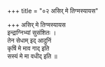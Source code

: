 +++
title = "०२ असिर् मे तिग्मस्यायस"

+++
असिर् मे तिग्मस्यायस  
इन्द्राग्निभ्यां सुसंशितः ।  
तेन सेधाम् इद् आदुनिं  
कृषिं मे माव गाद् इति  
सस्यं मे मा वधीद् इति ॥
